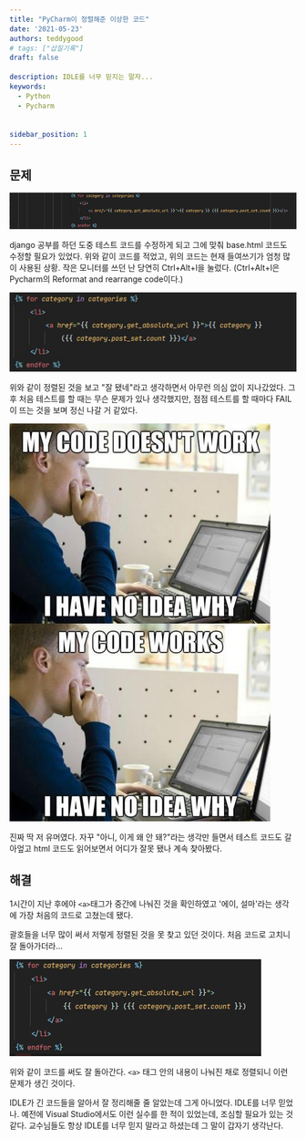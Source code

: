 ```yaml
---
title: "PyCharm이 정렬해준 이상한 코드"
date: '2021-05-23'
authors: teddygood
# tags: ["삽질기록"]
draft: false

description: IDLE를 너무 믿지는 말자...
keywords:
  - Python
  - Pycharm


sidebar_position: 1
---
```



## 문제

![파이참 HTML 코드](../assets/pycharm-html-code.jpg)  

django 공부를 하던 도중 테스트 코드를 수정하게 되고 그에 맞춰 base.html 코드도 수정할 필요가 있었다. 위와 같이 코드를 적었고, 위의 코드는 현재 들여쓰기가 엄청 많이 사용된 상황. 작은 모니터를 쓰던 난 당연히 Ctrl+Alt+l을 눌렀다. (Ctrl+Alt+l은 Pycharm의 Reformat and rearrange code이다.)

![정렬된 코드 1](../assets/pycharm-reformat-code-1.jpg)  

위와 같이 정렬된 것을 보고 "잘 됐네"라고 생각하면서 아무런 의심 없이 지나갔었다. 그 후 처음 테스트를 할 때는 무슨 문제가 있나 생각했지만, 점점 테스트를 할 때마다 FAIL이 뜨는 것을 보며 정신 나갈 거 같았다.

![점심 나가서 먹을 거 같아](../assets/my-code-doesnt-work.jpg)  

진짜 딱 저 유머였다. 자꾸 "아니, 이게 왜 안 돼?"라는 생각만 들면서 테스트 코드도 갈아엎고 html 코드도 읽어보면서 어디가 잘못 됐나 계속 찾아봤다.

## 해결

1시간이 지난 후에야 `<a>`태그가 중간에 나눠진 것을 확인하였고 '에이, 설마'라는 생각에 가장 처음의 코드로 고쳤는데 됐다.

괄호들을 너무 많이 써서 저렇게 정렬된 것을 못 찾고 있던 것이다. 처음 코드로 고치니 잘 돌아가더라...

![정렬된 코드 2](../assets/pycharm-reformat-code-2.jpg)  

위와 같이 코드를 써도 잘 돌아간다. `<a>` 태그 안의 내용이 나눠진 채로 정렬되니 이런 문제가 생긴 것이다. 

IDLE가 긴 코드들을 알아서 잘 정리해줄 줄 알았는데 그게 아니었다. IDLE를 너무 믿었나. 예전에 Visual Studio에서도 이런 실수를 한 적이 있었는데, 조심할 필요가 있는 것 같다. 교수님들도 항상 IDLE를 너무 믿지 말라고 하셨는데 그 말이 갑자기 생각난다.